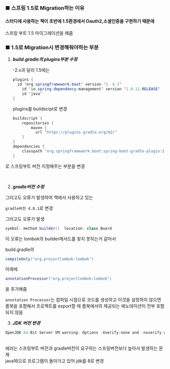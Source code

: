 
### ■ 스프링 1.5로 Migration하는 이유
#### 스터디에 사용하는 책이 초반에 1.5환경에서 Oauth2,소셜인증을 구현하기 때문에 
스프링 부트 1.5 마이그레이션을 해줌

### ■ 1.5로 Migration시 변경해줘야하는 부분

1. ***build.gradle의 plugins부분 수정***

    -2.x과 달리 1.5에는

    ```java
    plugins {
      id 'org.springframework.boot' version '2. 6.2'
        id 'io.spring.dependency-management' version '1.0.11.RELEASE'
        id 'java'
    }
    ```
    plugins를 buildscipt로 변경

    ```java
    buildscript {
        repositories {
            maven {
              url "https://plugins.gradle.org/m2/"
        }
    }
    dependencies {
        classpath "org.springframework.boot:spring-boot-gradle-plugin:1.5.19.RELEASE"
    }
 

로 스프링부트 버전 지정해주는 부분을 변경


<br>

2. ***gradle버전 수정***

그러고도 오류가 발생하여 책에서 사용하고 있는 

`gradle버전 4.8.1`로 변경

그러고도 오류가 발생

``` java 
symbol: method builder()  location: class Board
 ```

이 오류는 lombok의 builder메서드를 찾지 못하는거 같아서

build.gradle의

```java
compileOnly("org.projectlombok:lombok")
```
아래에
```java
annotationProcessor("org.projectlombok:lombok")
```
을 추가해줌

`annotation Processor`는 컴파일 시점으로 코드를 생성하고 이것을 설정하지 않으면 롬북을 포함해서 프로젝트를 export할 때 롬북에서의 제공되는 에노테이션이 전부 포함되지 않음


3. ***JDK 버전 변경***

```java
OpenJDK 64-Bit Server VM warning: Options -Xverify:none and -noverify were deprecated in JDK 13 and will likely be removed in a future release.
```

<br>
에러는 스프링부트 버전과 gradle버전이 요구하는 스프링버전보다 높아서 발생하는 문제

<br>
java16으로 프로그램이 돌아가고 있어 jdk를 8로 변경